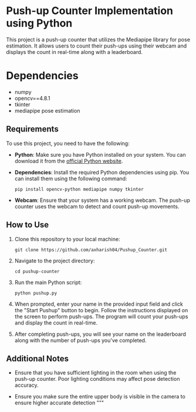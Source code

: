 



# Push-up Counter Implementation using Python

This project is a push-up counter that utilizes the Mediapipe library for pose estimation. It allows users to count their push-ups using their webcam and displays the count in real-time along with a leaderboard.

# Dependencies
- numpy
- opencv==4.8.1
- tkinter
- mediapipe pose estimation


## Requirements

To use this project, you need to have the following:

- **Python**: Make sure you have Python installed on your system. You can download it from the [official Python website](https://www.python.org/).

- **Dependencies**: Install the required Python dependencies using pip. You can install them using the following command:

    ```
    pip install opencv-python mediapipe numpy tkinter
    ```

- **Webcam**: Ensure that your system has a working webcam. The push-up counter uses the webcam to detect and count push-up movements.

## How to Use

1. Clone this repository to your local machine:

    ```
    git clone https://github.com/axharish04/Pushup_Counter.git
    ```

2. Navigate to the project directory:

    ```
    cd pushup-counter
    ```

3. Run the main Python script:

    ```
    python pushup.py
    ```

4. When prompted, enter your name in the provided input field and click the "Start Pushup" button to begin. Follow the instructions displayed on the screen to perform push-ups. The program will count your push-ups and display the count in real-time.

5. After completing push-ups, you will see your name on the leaderboard along with the number of push-ups you've completed.

## Additional Notes

- Ensure that you have sufficient lighting in the room when using the push-up counter. Poor lighting conditions may affect pose detection accuracy.

- Ensure you make sure the entire upper body is visible in the camera to ensure higher accurate detection
"""



